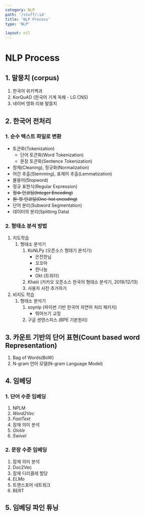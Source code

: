 ```yaml
---
category: NLP
path: '/stuff/:id'
title: 'NLP Process'
type: 'NLP'

layout: nil
---
```

# NLP Process

## 1. 말뭉치 (corpus)
1. 한국어 위키백과
2. KorQuAD (한국어 기계 독해 - LG CNS)
3. 네이버 영화 리뷰 말뭉치

## 2. 한국어 전처리

### 1. 순수 텍스트 파일로 변환
* 토큰화(Tokenization)
    * 단어 토큰화(Word Tokenization)
    * 문장 토큰화(Sentence Tokenization)
* 정제(Cleaning), 정규화(Normalization)
* 어간 추출(Stemming), 표제어 추출(Lemmatization)
* 불용어(Stopword)
* 정규 표현식(Regular Expression)
* ~~정수 인코딩(Integer Encoding)~~
* ~~원-핫 인코딩(One-hot encoding)~~
* 단어 분리(Subword Segmentation)
* 데이터의 분리(Splitting Data)

### 2. 형태소 분석 방법
1. 지도학습
    1. 형태소 분석기
        1. KoNLPy (오픈소스 형태기 분석기)
            * 은전한닙
            * 꼬꼬마
            * 한나눔
            * Okt (트위터)
        2. Khaiii (카카오 오픈소스 한국어 형태소 분석기, 2018/12/13)
        3. 사용자 사전 추가하기
2. 비지도 학습
    1. 형태소 분석기
        1. soynlp (파이썬 기반 한국어 자연어 처리 패키지)
           * 뛰어쓰기 교정
        2. 구글 센텐스피스 (BPE 기본원리)

## 3. 카운트 기반의 단어 표현(Count based word Representation)
1. Bag of Words(BoW)
2. N-gram 언어 모델(N-gram Language Model) 

## 4. 임베딩

### 1. 단어 수준 임베딩
1. NPLM
2. *Word2Vec*
3. *FastText*
4. 잠재 의미 분석
5. *GloVe*
6. *Swivel*

### 2. 문장 수준 임베딩
1. 잠재 의미 분석
2. Doc2Vec
3. 잠재 디리클레 할당
4. *ELMo*
5. 트랜스포머 네트워크
6. BERT

## 5. 임베딩 파인 튜닝

